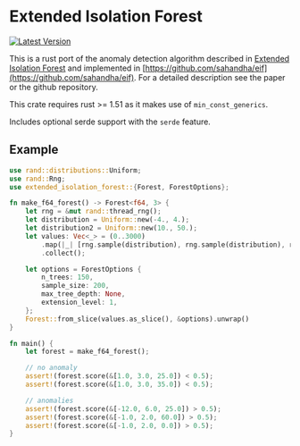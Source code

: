 # Extended Isolation Forest

[![Latest Version](https://img.shields.io/crates/v/extended-isolation-forest.svg)](https://crates.io/crates/extended-isolation-forest)

This is a rust port of the anomaly detection algorithm described in [Extended Isolation Forest](https://doi.org/10.1109/TKDE.2019.2947676)
and implemented in [https://github.com/sahandha/eif](https://github.com/sahandha/eif). For a detailed description see the paper or the
github repository.

This crate requires rust >= 1.51 as it makes use of `min_const_generics`.

Includes optional serde support with the `serde` feature.

## Example

```rust
use rand::distributions::Uniform;
use rand::Rng;
use extended_isolation_forest::{Forest, ForestOptions};

fn make_f64_forest() -> Forest<f64, 3> {
    let rng = &mut rand::thread_rng();
    let distribution = Uniform::new(-4., 4.);
    let distribution2 = Uniform::new(10., 50.);
    let values: Vec<_> = (0..3000)
        .map(|_| [rng.sample(distribution), rng.sample(distribution), rng.sample(distribution2)])
        .collect();

    let options = ForestOptions {
        n_trees: 150,
        sample_size: 200,
        max_tree_depth: None,
        extension_level: 1,
    };
    Forest::from_slice(values.as_slice(), &options).unwrap()
}

fn main() {
    let forest = make_f64_forest();

    // no anomaly
    assert!(forest.score(&[1.0, 3.0, 25.0]) < 0.5);
    assert!(forest.score(&[1.0, 3.0, 35.0]) < 0.5);

    // anomalies
    assert!(forest.score(&[-12.0, 6.0, 25.0]) > 0.5);
    assert!(forest.score(&[-1.0, 2.0, 60.0]) > 0.5);
    assert!(forest.score(&[-1.0, 2.0, 0.0]) > 0.5);
}
```
